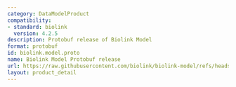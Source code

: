 ```yaml
---
category: DataModelProduct
compatibility:
- standard: biolink
  version: 4.2.5
description: Protobuf release of Biolink Model
format: protobuf
id: biolink.model.proto
name: Biolink Model Protobuf release
url: https://raw.githubusercontent.com/biolink/biolink-model/refs/heads/master/project/protobuf/biolink_model.proto
layout: product_detail
---
```

